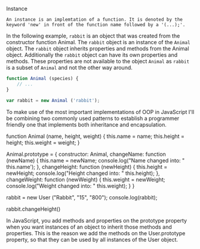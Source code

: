 Instance
	
	An instance is an implemtation of a function. It is denoted by the keyword 'new' in front of the function name followed by a '(...);'. 

In the following example, `rabbit` is an object that was created from the constructor function Animal. The `rabbit` object is an instance of the `Animal` object. The `rabbit` object inherits properties and methods from the Animal object. Additionally the `rabbit` object can have its own properties and methods. These properties are not available to the object `Animal` as `rabbit` is a subset of `Animal` and not the other way around.

```javascript
function Animal (species) {
	// ...
}

var rabbit = new Animal ('rabbit');
```

To make use of the most important implementations of OOP in JavaScript I'll be combining two commonly used patterns to establish a programmer friendly one that implements both inheritance and encapsulation.

function Animal (name, height, weight) {
	this.name = name;
	this.height = height;
	this.weight = weight;
}

Animal.prototype = {
	constructor: Animal,
	changeName: function (newName) {
		this.name = newName;
		console.log("Name changed into: " this.name');
	},
	changeHeight: function (newHeight) {
		this.height = newHeight;
		console.log("Height changed into: " this.height);
	},
	changeWeight: function (newWeight) {
		this.weight = newWeight;
		console.log("Weight changed into: " this.weight);
	}
}

rabbit = new User ("Rabbit", "15", "800");
console.log(rabbit);

rabbit.changeHeight()

In JavaScript, you add methods and properties on the prototype property when you want instances of an object to inherit those methods and properties. This is the reason we add the methods on the User.prototype property, so that they can be used by all instances of the User object.





